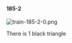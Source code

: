 #### 185-2
![train-185-2-0.png](https://github.com/lil-lab/nlvr/raw/master/nlvr/train/images/66/train-185-2-0.png "train-185-2-0.png")

There is 1 black triangle